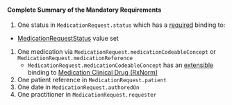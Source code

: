 #### Complete Summary of the Mandatory Requirements

1.  One status in `MedicationRequest.status` which has a [required](http://hl7.org/fhir/2017Jan/terminologies.html#required) binding to:
-   [MedicationRequestStatus] value set
1.  One medication via `MedicationRequest.medicationCodeableConcept` or `MedicationRequest.medicationReference`   
     -  `MedicationRequest.medicationCodeableConcept` has an [extensible](http://hl7.org/fhir/2017Jan/terminologies.html#extensible) binding to [Medication Clinical Drug (RxNorm)]
1.  One patient reference in `MedicationRequest.patient`
1.  One date in `MedicationRequest.authoredOn`
1.  One practitioner in `MedicationRequest.requester`


  [Medication Clinical Drug (RxNorm)]: ValueSet-us-core-medication-codes.html
  [MedicationRequestStatus]: http://hl7.org/fhir/2017Jan/valueset-medication-request-status.html
[MedicationStatementStatus]: http://hl7.org/fhir/2017Jan/valueset-medication-statement-status.html
